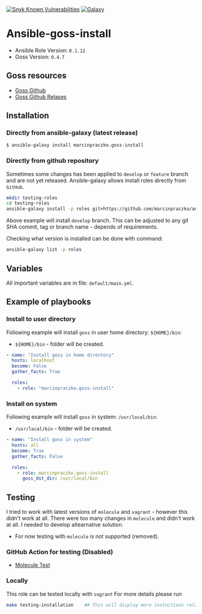 [![Snyk Known Vulnerabilities](https://snyk.io//test/github/marcinpraczko/ansible-goss-install/badge.svg?targetFile=requirements.txt)](https://snyk.io//test/github/marcinpraczko/ansible-goss-install?targetFile=requirements.txt) [![Galaxy](https://img.shields.io/badge/galaxy-dockpack.base__goss-blue.svg?style=flat)](https://galaxy.ansible.com/marcinpraczko/goss-install)  


# Ansible-goss-install

- Ansible Role Version: `0.1.12`
- Goss Version: `0.4.7`

## Goss resources

- [Goss Github](https://github.com/goss-org/goss)
- [Goss Github Relases](https://github.com/goss-org/goss/releases)

## Installation

### Directly from ansible-galaxy (latest release)
```bash
$ ansible-galaxy install marcinpraczko.goss-install
```

### Directly from github repository

Sometimes some changes has been applied to ``develop`` or ``feature`` branch and are not yet released.
Ansible-galaxy allows install roles directly from ``GitHub``.

```bash
mkdir testing-roles
cd testing-roles
ansible-galaxy install -p roles git+https://github.com/marcinpraczko/ansible-goss-install.git,develop
```

Above example will install ``develop`` branch. This can be adjusted to any git SHA commit, tag or branch
name - depends of requirements.

Checking what version is installed can be done with command:
```bash
ansible-galaxy list -p roles
```

## Variables

All important variables are in file: ``default/main.yml``.

## Example of playbooks

### Install to user directory

Following example will install ``goss`` in user home directory: ``${HOME}/bin``:

- ``${HOME}/bin`` - folder will be created.

```yaml
- name: "Install goss in home directory"
  hosts: localhost
  become: False
  gather_facts: True

  roles:
    - role: "marcinpraczko.goss-install"

```

### Install on system

Following example will install ``goss`` in system: ``/usr/local/bin``:

- ``/usr/local/bin`` - folder will be created.

```yaml
- name: "Install goss in system"
  hosts: all
  become: True
  gather_facts: False

  roles:
    - role: marcinpraczko.goss-install
      goss_dst_dir: /usr/local/bin
```

## Testing

I tried to work with latest versions of `molecule` and `vagrant` - however this didn't work at all.
There were too many changes in `molecule` and didn't work at all. I needed to develop altearnative solution.

- For now testing with `molecule` is not supported (removed).

### GitHub Action for testing (Disabled)

- [Molecule Test](https://github.com/marcinpraczko/ansible-goss-install/actions/workflows/molecule-test.yml)

### Locally

This role can be tested locally with `vagrant`
For more details please run

```bash
make testing-installation    ## This will display more instuctions related with testing locally
```

